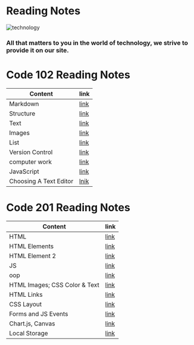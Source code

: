 # Reading Notes
![technology](https://cdn.sotor.com/thumbs/fit630x300/15745/1576182119/%D8%A3%D9%82%D9%88%D9%89_%D8%AE%D9%85%D8%B3_%D8%B4%D8%AE%D8%B5%D9%8A%D8%A7%D8%AA_%D9%81%D9%8A_%D8%B9%D8%A7%D9%84%D9%85_%D8%A7%D9%84%D8%AA%D9%83%D9%86%D9%88%D9%84%D9%88%D8%AC%D9%8A%D8%A7.jpg)
### All that matters to you in the world of technology, we strive to provide it on our site.
# Code 102 Reading Notes
| Content  |    link       |
|----------| -------------|
| Markdown | [link](read00.md)|
| Structure|[link](read1.md) |
| Text |[link](read2.md)|
| Images  |[link](read3.md)|
| List  |[link](read4.md)     |
| Version Control  |[link]( read5.md)     |
| computer work  |[link](read6.md)     |
| JavaScript  |[link]( read7.md)     |
| Choosing A Text Editor  | [lnik](read0.md)

# Code 201 Reading Notes
| Content  |    link       |
|----------| -------------|
| HTML | [link](class-01.md) |
| HTML Elements | [link](class-02.md)
| HTML Element 2 | [link](class-03.md)|
| JS | [link](class-04.md)|
|oop| [link](class-05.md)|
|HTML Images; CSS Color & Text| [link](class-5.md)
|HTML Links| [link](class-06.md)
|CSS Layout| [link](class-07.md)
|Forms and JS Events| [link](class-08.md)
|Chart.js, Canvas| [link](class-12.md)
|Local Storage| [link](class13.md)


